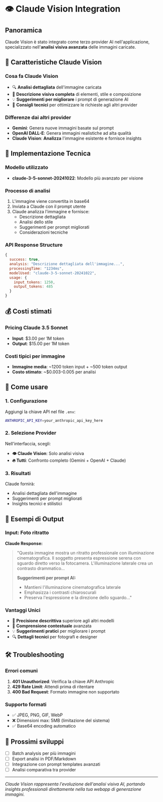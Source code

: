 # 👁️ Claude Vision Integration

## Panoramica

Claude Vision è stato integrato come terzo provider AI nell'applicazione, specializzato nell'**analisi visiva avanzata** delle immagini caricate.

## 🎯 Caratteristiche Claude Vision

### Cosa fa Claude Vision
- 🔍 **Analisi dettagliata** dell'immagine caricata
- 📝 **Descrizione visiva completa** di elementi, stile e composizione
- 💡 **Suggerimenti per migliorare** i prompt di generazione AI
- 🎨 **Consigli tecnici** per ottimizzare le richieste agli altri provider

### Differenze dai altri provider
- **Gemini**: Genera nuove immagini basate sul prompt
- **OpenAI DALL-E**: Genera immagini realistiche ad alta qualità
- **Claude Vision**: **Analizza** l'immagine esistente e fornisce insights

## 🔧 Implementazione Tecnica

### Modello utilizzato
- **claude-3-5-sonnet-20241022**: Modello più avanzato per visione

### Processo di analisi
1. L'immagine viene convertita in base64
2. Inviata a Claude con il prompt utente
3. Claude analizza l'immagine e fornisce:
   - Descrizione dettagliata
   - Analisi dello stile
   - Suggerimenti per prompt migliorati
   - Considerazioni tecniche

### API Response Structure
```javascript
{
  success: true,
  analysis: "Descrizione dettagliata dell'immagine...",
  processingTime: "1234ms",
  modelUsed: "claude-3-5-sonnet-20241022",
  usage: {
    input_tokens: 1250,
    output_tokens: 485
  }
}
```

## 💰 Costi stimati

### Pricing Claude 3.5 Sonnet
- **Input**: $3.00 per 1M token
- **Output**: $15.00 per 1M token

### Costi tipici per immagine
- **Immagine media**: ~1200 token input + ~500 token output
- **Costo stimato**: ~$0.003-0.005 per analisi

## 🚀 Come usare

### 1. Configurazione
Aggiungi la chiave API nel file `.env`:
```bash
ANTHROPIC_API_KEY=your_anthropic_api_key_here
```

### 2. Selezione Provider
Nell'interfaccia, scegli:
- **👁️ Claude Vision**: Solo analisi visiva
- **🔥 Tutti**: Confronto completo (Gemini + OpenAI + Claude)

### 3. Risultati
Claude fornirà:
- Analisi dettagliata dell'immagine
- Suggerimenti per prompt migliorati
- Insights tecnici e stilistici

## 🎨 Esempi di Output

### Input: Foto ritratto
**Claude Response:**
> "Questa immagine mostra un ritratto professionale con illuminazione cinematografica. Il soggetto presenta espressione serena con sguardo diretto verso la fotocamera. L'illuminazione laterale crea un contrasto drammatico...
> 
> **Suggerimenti per prompt AI:**
> - Mantieni l'illuminazione cinematografica laterale
> - Emphasizza i contrasti chiaroscurali
> - Preserva l'espressione e la direzione dello sguardo..."

### Vantaggi Unici
- 🎯 **Precisione descrittiva** superiore agli altri modelli
- 🧠 **Comprensione contestuale** avanzata
- 💡 **Suggerimenti pratici** per migliorare i prompt
- 🔍 **Dettagli tecnici** per fotografi e designer

## 🛠️ Troubleshooting

### Errori comuni
1. **401 Unauthorized**: Verifica la chiave API Anthropic
2. **429 Rate Limit**: Attendi prima di ritentare  
3. **400 Bad Request**: Formato immagine non supportato

### Supporto formati
- ✅ JPEG, PNG, GIF, WebP
- ❌ Dimensioni max: 5MB (limitazione del sistema)
- ✅ Base64 encoding automatico

## 🔮 Prossimi sviluppi

- [ ] Batch analysis per più immagini
- [ ] Export analisi in PDF/Markdown
- [ ] Integrazione con prompt templates avanzati
- [ ] Analisi comparativa tra provider

---
*Claude Vision rappresenta l'evoluzione dell'analisi visiva AI, portando insights professionali direttamente nella tua webapp di generazione immagini.*
